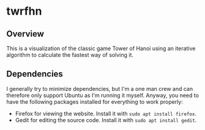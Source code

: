 # twrfhn

## Overview

This is a visualization of the classic game Tower of Hanoi using an iterative algorithm to calculate the fastest way of solving it.

## Dependencies

I generally try to minimize dependencies, but I'm a one man crew and can therefore only support Ubuntu as I'm running it myself. Anyway, you need to have the following packages installed for everything to work properly:

- Firefox for viewing the website. Install it with `sudo apt install firefox`.
- Gedit for editing the source code. Install it with `sudo apt install gedit`.
